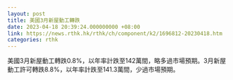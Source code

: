 ```yaml
---
layout: post
title: 美國3月新屋動工轉跌
date: 2023-04-18 20:39:24.000000000 +08:00
link: https://news.rthk.hk/rthk/ch/component/k2/1696812-20230418.htm
categories: rthk
---
```


美國3月新屋動工轉跌0.8%，以年率計跌至142萬間，略多過市場預期。3月新屋動工許可轉跌8.8%，以年率計跌至141.3萬間，少過市場預期。
